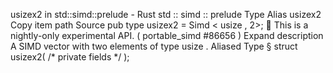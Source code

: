 usizex2 in std::simd::prelude - Rust
std
::
simd
::
prelude
Type Alias
usizex2
Copy item path
Source
pub type usizex2 =
Simd
<
usize
, 2>;
🔬
This is a nightly-only experimental API. (
portable_simd
#86656
)
Expand description
A SIMD vector with two elements of type
usize
.
Aliased Type
§
struct usizex2(
/* private fields */
);